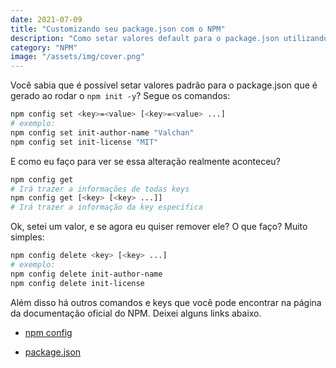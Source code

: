 ```yaml
---
date: 2021-07-09
title: "Customizando seu package.json com o NPM"
description: "Como setar valores default para o package.json utilizando o NPM(Node Package Manager)"
category: "NPM"
image: "/assets/img/cover.png"
---
```


Você sabia que é possível setar valores padrão para o package.json que é gerado ao rodar o ``npm init -y``? Segue os comandos:

```bash
npm config set <key>=<value> [<key>=<value> ...]
# exemplo:
npm config set init-author-name "Valchan"
npm config set init-license "MIT"
```

E como eu faço para ver se essa alteração realmente aconteceu?

```bash
npm config get
# Irá trazer a informações de todas keys
npm config get [<key> [<key> ...]]
# Irá trazer a informação da key específica
```

Ok, setei um valor, e se agora eu quiser remover ele? O que faço?
Muito simples:

```bash
npm config delete <key> [<key> ...]
# exemplo:
npm config delete init-author-name
npm config delete init-license
```

Além disso há outros comandos e keys que você pode encontrar na página da documentação oficial do NPM. Deixei alguns links abaixo.


- <a href="https://docs.npmjs.com/cli/v7/commands/npm-config" target="_blank" rel="noopener noreferrer">npm config</a>

- <a href="https://docs.npmjs.com/cli/v7/configuring-npm/package-json" target="_blank" rel="noopener noreferrer">package.json</a>

